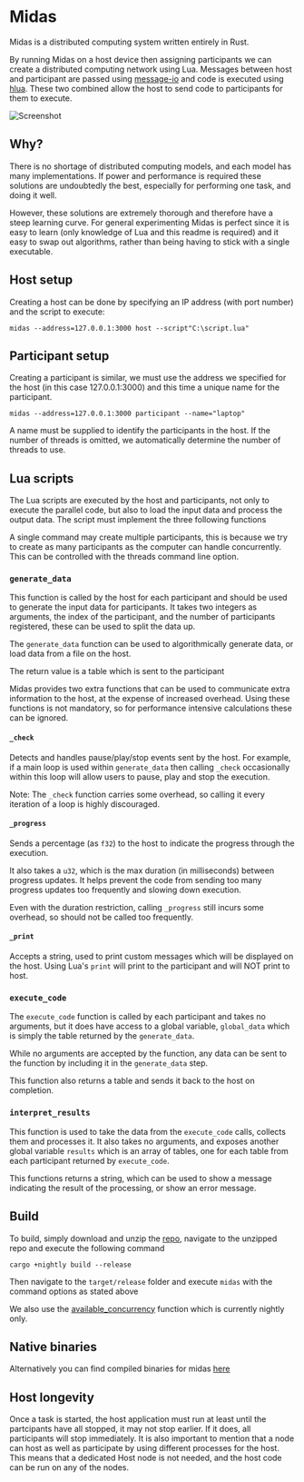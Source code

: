 # Midas
Midas is a distributed computing system written entirely in Rust. 

By running Midas on a host device then assigning participants we can create a distributed computing network using Lua. Messages between host and 
participant are passed using [message-io](https://docs.rs/message-io/0.8.1/message_io/) and code is executed using [hlua](https://docs.rs/hlua/0.4.1/hlua/).
These two combined allow the host to send code to participants for them to execute. 

![Screenshot](https://imgur.com/AI14BqC)

## Why?

There is no shortage of distributed computing models, and each model has many implementations. If power and performance is
required these solutions are undoubtedly the best, especially for performing one task, and doing it well. 

However, these solutions are extremely thorough and therefore have a steep learning curve. For general experimenting Midas is 
perfect since it is easy to learn (only knowledge of Lua and this readme is required) and it easy to swap out algorithms, 
rather than being having to stick with a single executable.

## Host setup

Creating a host can be done by specifying an IP address (with port number) and the script to execute:

```shell
midas --address=127.0.0.1:3000 host --script"C:\script.lua"
```

## Participant setup

Creating a participant is similar, we must use the address we specified for the host (in this case 127.0.0.1:3000) and this time a unique name for the participant.

```shell
midas --address=127.0.0.1:3000 participant --name="laptop"
```

A name must be supplied to identify the participants in the host. If the number of threads is omitted, we automatically determine the number of threads to use.

## Lua scripts

The Lua scripts are executed by the host and participants, not only to execute the parallel code, but also to load the input data and process the output data. The script must implement the three following functions

A single command may create multiple participants, this is because we try to create as many participants as the computer can handle concurrently. This can be controlled with the threads command line option.

### `generate_data`

This function is called by the host for each participant and should be used to generate the input data for participants. It takes two integers as arguments, the index of the participant, and the number of participants registered, these can be used to split the data up. 

The `generate_data` function can be used to algorithmically generate data, or load data from a file on the host.

The return value is a table which is sent to the participant

Midas provides two extra functions that can be used to communicate extra information to the host, at the expense of increased overhead.
Using these functions is not mandatory, so for performance intensive calculations these can be ignored.

#### `_check`

Detects and handles pause/play/stop events sent by the host. 
For example, if a main loop is used within `generate_data` then calling `_check` occasionally within this loop will allow users to pause, play and stop the execution.

Note: The `_check` function carries some overhead, so calling it every iteration of a loop is highly discouraged. 

#### `_progress`

Sends a percentage (as `f32`) to the host to indicate the progress through the execution.

It also takes a `u32`, which is the max duration (in milliseconds) between progress updates. It helps prevent the code from sending too many progress updates too frequently and slowing down execution.

Even with the duration restriction, calling `_progress` still incurs some overhead, so should not be called too frequently.

#### `_print`

Accepts a string, used to print custom messages which will be displayed on the host. Using Lua's `print` will print to the participant and will NOT print to host.

### `execute_code`

The `execute_code` function is called by each participant and takes no arguments, but it does have access to a global variable, `global_data` which is simply the table returned by the `generate_data`. 

While no arguments are accepted by the function, any data can be sent to the function by including it in the `generate_data` step.

This function also returns a table and sends it back to the host on completion.

### `interpret_results`

This function is used to take the data from the `execute_code` calls, collects them and processes it. It also takes no arguments, and exposes another global variable `results` which is an array of tables, one for each table from each participant returned by `execute_code`.

This functions returns a string, which can be used to show a message indicating the result of the processing, or show an error message.

## Build

To build, simply download and unzip the [repo](https://github.com/ray33ee/Project-Midas/archive/master.zip), navigate to the unzipped repo and execute the following command

```shell
cargo +nightly build --release
```

Then navigate to the `target/release` folder and execute `midas` with the command options as stated above

We also use the [available_concurrency](https://doc.rust-lang.org/std/thread/fn.available_concurrency.html) function which is currently nightly only.

## Native binaries

Alternatively you can find compiled binaries for midas [here](https://sourceforge.net/projects/project-midas/)

## Host longevity

Once a task is started, the host application must run at least until the partcipants have all stopped, it may not stop earlier. If it does, all participants will stop immediately. It is also important to mention that a node can host as well as participate by using different processes for the host. 
This means that a dedicated Host node is not needed, and the host code can be run on any of the nodes.